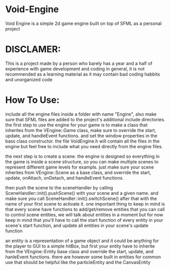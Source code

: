 # Void-Engine
Void Engine is a simple 2d game engine built on top of SFML as a personal project

# DISCLAMER: 
This is a project made by a person who barely has a year and a half of experience with game development and coding in general, it is not recommended as a learning material as it may contain bad coding habbits and unorganized code

# How To Use: 
include all the engine files inside a folder with name "Engine", also make sure that SFML files are added to the project's additional include directories.
the first step to use the engine for your game is to make a class that inherites from the VEngine::Game class,
make sure to override the start, update, and handleEvent functions.
and set the window properties in the bass class constructor. the file VoidEngine.h will contain all the files in the engine but feel free to include what you need directly from the engine files.

the next step is to create a scene. the engine is designed so everything in the game is inside a scene structure, so you can make multiple scenes to represent different game levels for exampls. just make sure your scene inherites from VEngine::Scene as a base class, and override the start, update, onAttach, onDetach, and handleEvent functions.

then push the scene to the sceneHandler by calling SceneHandler::init().pushScene() with your scene and a given name. and make sure you call SceneHandler::init().switchScene() after that with the name of your first scene to activate it.
one important thing to keep in mind is that every scene have functions to add/get/remove entities that you can call to control scene entities, we will talk about entities in a moment but for now keep in mind that you'll have to call the start function of every entity in your scene's start function, and update all entities in your scene's update function

an entity is a representation of a game object and it could be anything for the player to GUI to a simple hitBox, but first your entity have to inherite from the VEngine::Entity base class and override the start, update, and hanleEvent functions. there are however some built in entities for common use that should be helpful like the particleEntity
and the CanvasEntity
